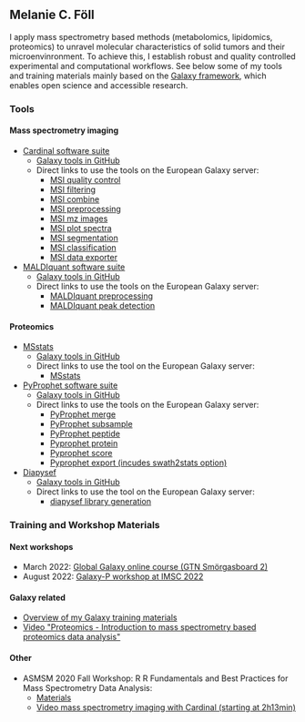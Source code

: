 ## Melanie C. Föll

I apply mass spectrometry based methods (metabolomics, lipidomics, proteomics) to unravel molecular characteristics of solid tumors and their microenvinronment. To achieve this, I establish robust and quality controlled experimental and computational workflows. 
See below some of my tools and training materials mainly based on the [Galaxy framework](https://galaxyproject.org), which enables open science and accessible research. 

### Tools 

#### Mass spectrometry imaging

* [Cardinal software suite](https://cardinalmsi.org)
  * [Galaxy tools in GitHub](https://github.com/galaxyproteomics/tools-galaxyp/tree/master/tools/cardinal)
  * Direct links to use the tools on the European Galaxy server: 
    * [MSI quality control](https://usegalaxy.eu/root?tool_id=toolshed.g2.bx.psu.edu/repos/galaxyp/cardinal_quality_report/cardinal_quality_report)
    * [MSI filtering](https://usegalaxy.eu/root?tool_id=toolshed.g2.bx.psu.edu/repos/galaxyp/cardinal_filtering/cardinal_filtering)
    * [MSI combine](https://usegalaxy.eu/root?tool_id=toolshed.g2.bx.psu.edu/repos/galaxyp/cardinal_combine/cardinal_combine)
    * [MSI preprocessing](https://usegalaxy.eu/root?tool_id=toolshed.g2.bx.psu.edu/repos/galaxyp/cardinal_preprocessing/cardinal_preprocessing)
    * [MSI mz images](https://usegalaxy.eu/root?tool_id=toolshed.g2.bx.psu.edu/repos/galaxyp/cardinal_mz_images/cardinal_mz_images)
    * [MSI plot spectra](https://usegalaxy.eu/root?tool_id=toolshed.g2.bx.psu.edu/repos/galaxyp/cardinal_spectra_plots/cardinal_spectra_plots)
    * [MSI segmentation](https://usegalaxy.eu/root?tool_id=toolshed.g2.bx.psu.edu/repos/galaxyp/cardinal_segmentations/cardinal_segmentations)
    * [MSI classification](https://usegalaxy.eu/root?tool_id=toolshed.g2.bx.psu.edu/repos/galaxyp/cardinal_classification/cardinal_classification)
    * [MSI data exporter](https://usegalaxy.eu/root?tool_id=toolshed.g2.bx.psu.edu/repos/galaxyp/cardinal_data_exporter/cardinal_data_exporter)
* [MALDIquant software suite](http://www.strimmerlab.org/software/maldiquant)
  * [Galaxy tools in GitHub](https://github.com/galaxyproteomics/tools-galaxyp/tree/master/tools/maldiquant)
  * Direct links to use the tools on the European Galaxy server:
    * [MALDIquant preprocessing](https://usegalaxy.eu/root?tool_id=toolshed.g2.bx.psu.edu/repos/galaxyp/maldi_quant_preprocessing/maldi_quant_preprocessing)
    * [MALDIquant peak detection](https://usegalaxy.eu/root?tool_id=toolshed.g2.bx.psu.edu/repos/galaxyp/maldi_quant_peak_detection/maldi_quant_peak_detection)


#### Proteomics

* [MSstats](https://msstats.org)
  * [Galaxy tools in GitHub](https://usegalaxy.eu/root?tool_id=toolshed.g2.bx.psu.edu/repos/galaxyp/msstats/msstats)
  * Direct links to use the tool on the European Galaxy server:
    * [MSstats](https://usegalaxy.eu/root?tool_id=toolshed.g2.bx.psu.edu/repos/galaxyp/msstats/msstats)
* [PyProphet software suite](http://openswath.org/en/latest/docs/pyprophet.html)
  * [Galaxy tools in GitHub](https://github.com/galaxyproteomics/tools-galaxyp/tree/master/tools/pyprophet)
  * Direct links to use the tools on the European Galaxy server:
    * [PyProphet merge](https://usegalaxy.eu/root?tool_id=toolshed.g2.bx.psu.edu/repos/galaxyp/pyprophet_merge/pyprophet_merge)
    * [PyProphet subsample](https://usegalaxy.eu/root?tool_id=toolshed.g2.bx.psu.edu/repos/galaxyp/pyprophet_subsample/pyprophet_subsample)
    * [PyProphet peptide](https://usegalaxy.eu/root?tool_id=toolshed.g2.bx.psu.edu/repos/galaxyp/pyprophet_peptide/pyprophet_peptide)
    * [Pyprophet protein](https://usegalaxy.eu/root?tool_id=toolshed.g2.bx.psu.edu/repos/galaxyp/pyprophet_protein/pyprophet_protein)
    * [Pyprophet score](https://usegalaxy.eu/root?tool_id=toolshed.g2.bx.psu.edu/repos/galaxyp/pyprophet_score/pyprophet_score)
    * [Pyprophet export (incudes swath2stats option)](https://usegalaxy.eu/root?tool_id=toolshed.g2.bx.psu.edu/repos/galaxyp/pyprophet_export/pyprophet_export)
* [Diapysef](https://pypi.org/project/diapysef)
  * [Galaxy tools in GitHub](https://github.com/galaxyproteomics/tools-galaxyp/tree/master/tools/diapysef)
  * Direct links to use the tool on the European Galaxy server:
    * [diapysef library generation](https://usegalaxy.eu/root?tool_id=toolshed.g2.bx.psu.edu/repos/galaxyp/diapysef/diapysef)

### Training and Workshop Materials

#### Next workshops

* March 2022: [Global Galaxy online course (GTN Smörgasboard 2)](https://gallantries.github.io/posts/2021/12/14/smorgasbord2-tapas)
* August 2022: [Galaxy-P workshop at IMSC 2022](https://www.imsc2022.com)

#### Galaxy related

* [Overview of my Galaxy training materials](https://training.galaxyproject.org/training-material/hall-of-fame/foellmelanie)
* [Video "Proteomics - Introduction to mass spectrometry based proteomics data analysis"](https://www.youtube.com/watch?v=2C96AvrFT38)

#### Other

* ASMSM 2020 Fall Workshop: R R Fundamentals and Best Practices for Mass Spectrometry Data Analysis:
    * [Materials](https://github.com/ZenBrayn/asms_2020_fall_workshop)
    * [Video mass spectrometry imaging with Cardinal (starting at 2h13min)](https://www.youtube.com/watch?v=4W9fwYhK7Bw)


